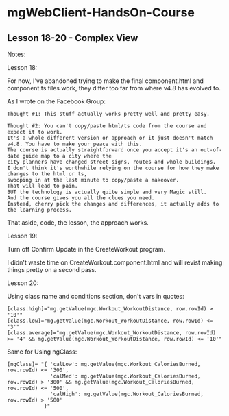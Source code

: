 # mgWebClient-HandsOn-Course
## Lesson 18-20 - Complex View


Notes:

Lesson 18:

For now, I've abandoned trying to make the final component.html and component.ts files work, they differ too far from where v4.8 has evolved to.

As I wrote on the Facebook Group:

```
Thought #1: This stuff actually works pretty well and pretty easy. 
```
```
Thought #2: You can't copy/paste html/ts code from the course and expect it to work.
It's a whole different version or approach or it just doesn't match v4.8. You have to make your peace with this. 
The course is actually straightforward once you accept it's an out-of-date guide map to a city where the 
city planners have changed street signs, routes and whole buildings. 
I don't think it's worthwhile relying on the course for how they make changes to the html or ts, 
swooping in at the last minute to copy/paste a makeover. 
That will lead to pain. 
BUT the technology is actually quite simple and very Magic still. 
And the course gives you all the clues you need. 
Instead, cherry pick the changes and differences, it actually adds to the learning process.
```

That aside, code, the lesson, the approach works.

Lesson 19:

Turn off Confirm Update in the CreateWorkout program.

I didn't waste time on CreateWorkout.component.html and will revist making things pretty on a second pass.

Lesson 20:

Using class name and conditions section, don't vars in quotes:

```
[class.high]="mg.getValue(mgc.Workout_WorkoutDistance, row.rowId) > '10'"
[class.low]="mg.getValue(mgc.Workout_WorkoutDistance, row.rowId) <= '3'"
[class.average]="mg.getValue(mgc.Workout_WorkoutDistance, row.rowId) >= '4' && mg.getValue(mgc.Workout_WorkoutDistance, row.rowId) <= '10'"
```

Same for Using ngClass:

```
[ngClass]= "{ 'calLow': mg.getValue(mgc.Workout_CaloriesBurned, row.rowId) <= '300',
              'calMed': mg.getValue(mgc.Workout_CaloriesBurned, row.rowId) > '300' && mg.getValue(mgc.Workout_CaloriesBurned, row.rowId) <= '500',
              'calHigh': mg.getValue(mgc.Workout_CaloriesBurned, row.rowId) > '500'
            }"
```
